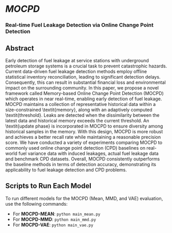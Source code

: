 # <em>MOCPD</sup></em>
### Real-time Fuel Leakage Detection via Online Change Point Detection

## Abstract
Early detection of fuel leakage at service stations with underground petroleum storage systems is a crucial task to prevent catastrophic hazards. Current data-driven fuel leakage detection methods employ offline statistical inventory reconciliation, leading to significant detection delays. Consequently, this can result in substantial financial loss and environmental impact on the surrounding community. In this paper, we propose a novel framework called Memory-based Online Change Point Detection (MOCPD) which operates in near real-time, enabling early detection of fuel leakage. MOCPD maintains a collection of representative historical data within a size-constrained \textit{memory}, along with an adaptively computed \textit{threshold}. Leaks are detected when the dissimilarity between the latest data and historical memory exceeds the current threshold. An \textit{update phase} is incorporated in MOCPD to ensure diversity among historical samples in the memory. With this design, MOCPD is more robust and achieves a better recall rate while maintaining a reasonable precision score. We have conducted a variety of experiments comparing MOCPD to commonly used online change point detection (CPD) baselines on real-world fuel variance data with induced leakages, actual fuel leakage data and benchmark CPD datasets. Overall, MOCPD consistently outperforms the baseline methods in terms of detection accuracy, demonstrating its applicability to fuel leakage detection and CPD problems.


## Scripts to Run Each Model

To run different models for the MOCPD (Mean, MMD, and VAE) evaluation, use the following commands:

- For **MOCPD-MEAN**: `python main_mean.py`
- For **MOCPD-MMD**: `python main_mmd.py`
- For **MOCPD-VAE**: `python main_vae.py`
